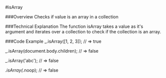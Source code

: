 #isArray

###Overview
Checks if value is an array in a collection

###Technical Explanation
The function isArray takes a value as it's argument and iterates over a collection to check if the collection is an array. 



###Code Example
_.isArray([1, 2, 3]);
// => true
 
_.isArray(document.body.children);
// => false
 
_.isArray('abc');
// => false
 
_.isArray(_.noop);
// => false